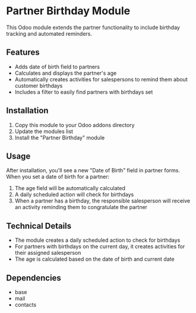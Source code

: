 # Partner Birthday Module

This Odoo module extends the partner functionality to include birthday tracking and automated reminders.

## Features

- Adds date of birth field to partners
- Calculates and displays the partner's age
- Automatically creates activities for salespersons to remind them about customer birthdays
- Includes a filter to easily find partners with birthdays set

## Installation

1. Copy this module to your Odoo addons directory
2. Update the modules list
3. Install the "Partner Birthday" module

## Usage

After installation, you'll see a new "Date of Birth" field in partner forms. When you set a date of birth for a partner:

1. The age field will be automatically calculated
2. A daily scheduled action will check for birthdays
3. When a partner has a birthday, the responsible salesperson will receive an activity reminding them to congratulate the partner

## Technical Details

- The module creates a daily scheduled action to check for birthdays
- For partners with birthdays on the current day, it creates activities for their assigned salesperson
- The age is calculated based on the date of birth and current date

## Dependencies

- base
- mail
- contacts
